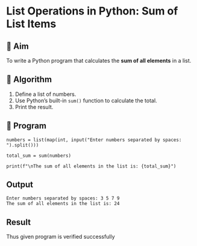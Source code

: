 # List Operations in Python: Sum of List Items

## 🎯 Aim
To write a Python program that calculates the **sum of all elements** in a list.

## 🧠 Algorithm
1. Define a list of numbers.
2. Use Python’s built-in `sum()` function to calculate the total.
3. Print the result.

## 🧾 Program
~~~
numbers = list(map(int, input("Enter numbers separated by spaces: ").split()))

total_sum = sum(numbers)

print(f"\nThe sum of all elements in the list is: {total_sum}")
~~~
## Output
~~~
Enter numbers separated by spaces: 3 5 7 9
The sum of all elements in the list is: 24
~~~

## Result
Thus given program is verified successfully

